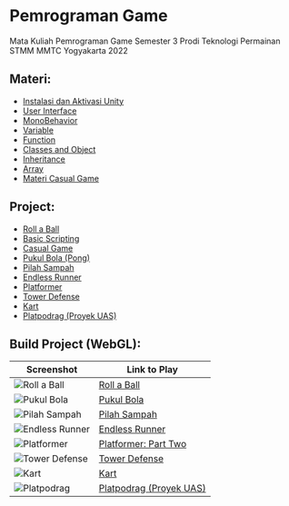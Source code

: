 # Pemrograman Game
 Mata Kuliah Pemrograman Game Semester 3 Prodi Teknologi Permainan STMM MMTC Yogyakarta 2022

## Materi:
- [Instalasi dan Aktivasi Unity](./instalasi-dan-aktivasi-unity/)
- [User Interface](./user-interface/)
- [MonoBehavior](./monobehavior/)
- [Variable](./variable/)
- [Function](./function/)
- [Classes and Object](./classes-and-object/)
- [Inheritance](./inheritance/)
- [Array](./array/)
- [Materi Casual Game](./materi-casual-game/)

## Project:
- [Roll a Ball](./roll-a-ball/)
- [Basic Scripting](./basic-scripting/)
- [Casual Game](./casual-game/)
- [Pukul Bola (Pong)](./pukul-bola/)
- [Pilah Sampah](./pilah-sampah/)
- [Endless Runner](./endless-runner/)
- [Platformer](./platformer/)
- [Tower Defense](./tower-defense/)
- [Kart](./kart/)
- [Platpodrag (Proyek UAS)](./platpodrag/)

## Build Project (WebGL):
Screenshot | Link to Play
--- | ---
![Roll a Ball](https://img.itch.zone/aW1hZ2UvMTY4NDMzMS8xMDAzMTg5OS5wbmc=/347x500/xt1Gjf.png) | [Roll a Ball](https://wewnumam.itch.io/rollerball-unity-learn)
![Pukul Bola](https://img.itch.zone/aW1hZ2UvMTY5MzQ5My8xMDAzMTkxNC5wbmc=/347x500/Bd9MYv.png) | [Pukul Bola](https://wewnumam.itch.io/pukul-bola-pong)
![Pilah Sampah](https://img.itch.zone/aW1hZ2UvMTcwMjUxMi8xMDAzMTkyMi5wbmc=/347x500/xJVUR6.png) | [Pilah Sampah](https://wewnumam.itch.io/pilah-sampah)
![Endless Runner](https://img.itch.zone/aW1hZ2UvMTcwNDM4Ny8xMDI2NjA4MS5wbmc=/347x500/rqDdmI.png) | [Endless Runner](https://wewnumam.itch.io/endless-runner)
![Platformer](https://img.itch.zone/aW1hZ2UvMTcxNTk2MC8xMDEwODExOS5wbmc=/347x500/tpVthf.png) | [Platformer: Part Two](https://wewnumam.itch.io/2d-platformer)
![Tower Defense](https://img.itch.zone/aW1hZ2UvMTc2MTMwMi8xMDM1OTQ5Mi5wbmc=/347x500/5GH1yI.png) | [Tower Defense](https://wewnumam.itch.io/tower-defense)
![Kart](https://img.itch.zone/aW1hZ2UvMTc3NTY0MS8xMDQ5NDY1MC5wbmc=/347x500/mhpU7U.png) | [Kart](https://wewnumam.itch.io/kart)
![Platpodrag](https://img.itch.zone/aW1hZ2UvMTc2ODY2NC8xMDQ1MzEwMC5wbmc=/347x500/G%2B8c%2By.png) | [Platpodrag (Proyek UAS)](https://wewnumam.itch.io/platpodrag)